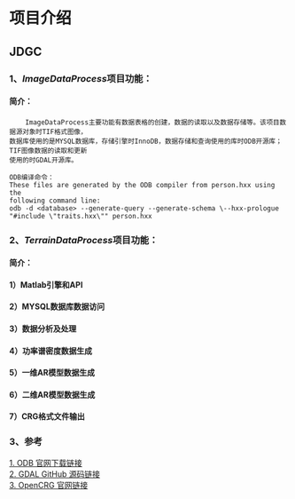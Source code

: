 项目介绍
=============================================================
## JDGC

### 1、*ImageDataProcess*项目功能：
#### 简介：
        ImageDataProcess主要功能有数据表格的创建，数据的读取以及数据存储等。该项目数据源对象时TIF格式图像，
    数据库使用的是MYSQL数据库，存储引擎时InnoDB，数据存储和查询使用的库时ODB开源库；TIF图像数据的读取和更新
    使用的时GDAL开源库。
    
    ODB编译命令：
    These files are generated by the ODB compiler from person.hxx using the
    following command line:
    odb -d <database> --generate-query --generate-schema \--hxx-prologue "#include \"traits.hxx\"" person.hxx

### 2、*TerrainDataProcess*项目功能：
#### 简介：
    
    
#### 1）Matlab引擎和API

#### 2）MYSQL数据库数据访问

#### 3）数据分析及处理

#### 4）功率谱密度数据生成

#### 5）一维AR模型数据生成

#### 6）二维AR模型数据生成

#### 7）CRG格式文件输出



### 3、参考

[1. ODB 官网下载链接](https://www.codesynthesis.com/products/odb/download.xhtml "ODB")<br>
[2. GDAL GitHub 源码链接](https://github.com/OSGeo/gdal "GDAL")<br>
[3. OpenCRG 官网链接](http://www.opencrg.org/ "OpenCRG")
